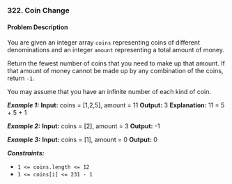 ### 322. Coin Change

#### Problem Description

You are given an integer array `coins` representing coins of different denominations and an integer `amount` representing a total amount of money.

Return the fewest number of coins that you need to make up that amount. If that amount of money cannot be made up by any combination of the coins, return `-1`.

You may assume that you have an infinite number of each kind of coin.

***Example 1:*** 
**Input:**  coins = [1,2,5], amount = 11
**Output:**  3
**Explanation:** 11 = 5 + 5 + 1

***Example 2:*** 
**Input:**  coins = [2], amount = 3
**Output:**  -1

***Example 3:*** 
**Input:**  coins = [1], amount = 0
**Output:**  0

***Constraints:*** 
- `1 <= coins.length <= 12`
- `1 <= coins[i] <= 231 - 1`
